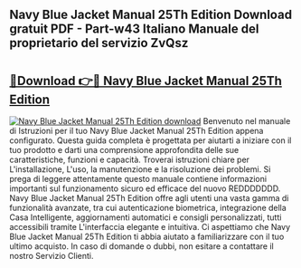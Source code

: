 ## Navy Blue Jacket Manual 25Th Edition Download gratuit PDF - Part-w43 Italiano Manuale del proprietario del servizio ZvQsz

# <h2><a href="http://dfa7t0u.blite.top/?on=Navy+Blue+Jacket+Manual+25Th+Edition">🔗Download 👉🔴 Navy Blue Jacket Manual 25Th Edition</a></h2>

[![Navy Blue Jacket Manual 25Th Edition download](https://i.imgur.com/lujVjoI.png)](http://dfa7t0u.blite.top/?on=Navy+Blue+Jacket+Manual+25Th+Edition)
Benvenuto nel manuale di Istruzioni per il tuo Navy Blue Jacket Manual 25Th Edition appena configurato. Questa guida completa è progettata per aiutarti a iniziare con il tuo prodotto e darti una comprensione approfondita delle sue caratteristiche, funzioni e capacità. Troverai istruzioni chiare per L'installazione, L'uso, la manutenzione e la risoluzione dei problemi. Si prega di leggere attentamente questo manuale contiene informazioni importanti sul funzionamento sicuro ed efficace del nuovo REDDDDDDD. Navy Blue Jacket Manual 25Th Edition offre agli utenti una vasta gamma di funzionalità avanzate, tra cui autenticazione biometrica, integrazione della Casa Intelligente, aggiornamenti automatici e consigli personalizzati, tutti accessibili tramite L'interfaccia elegante e intuitiva. Ci aspettiamo che Navy Blue Jacket Manual 25Th Edition ti abbia aiutato a familiarizzare con il tuo ultimo acquisto. In caso di domande o dubbi, non esitare a contattare il nostro Servizio Clienti.
